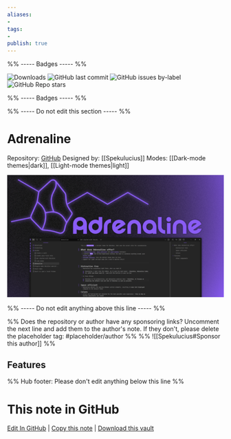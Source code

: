 ```yaml
---
aliases:
- 
tags: 
- 
publish: true
---
```


%% ----- Badges ----- %%

![Downloads](https://img.shields.io/badge/downloads-3141-573E7A?style=for-the-badge&logo=)
![GitHub last commit](https://img.shields.io/github/last-commit/Spekulucius/obsidian-adrenaline?color=573E7A&label=last%20update&logo=github&style=for-the-badge)
![GitHub issues by-label](https://img.shields.io/github/issues/Spekulucius/obsidian-adrenaline/help%20wanted?color=573E7A&logo=github&style=for-the-badge) 
![GitHub Repo stars](https://img.shields.io/github/stars/Spekulucius/obsidian-adrenaline?color=573E7A&logo=github&style=for-the-badge)

%% ----- Badges ----- %%

%% ----- Do not edit this section ----- %%

# Adrenaline

Repository: [GitHub](https://github.com/Spekulucius/obsidian-adrenaline)
Designed by: [[Spekulucius]]
Modes: [[Dark-mode themes|dark]], [[Light-mode themes|light]]



![screenshot](https://github.com/Spekulucius/obsidian-adrenaline/raw/HEAD/adrenaline_thumbnail.png)

%% ----- Do not edit anything above this line ----- %% 

%% Does the repository or author have any sponsoring links? Uncomment the next line and add them to the author's note. If they don't, please delete the placeholder tag: #placeholder/author %%
%% ![[Spekulucius#Sponsor this author]] %%


## Features



%% Hub footer: Please don't edit anything below this line %%

# This note in GitHub

<span class="git-footer">[Edit In GitHub](https://github.dev/obsidian-community/obsidian-hub/blob/main/02%20-%20Community%20Expansions/02.05%20All%20Community%20Expansions/Themes/Adrenaline.md "git-hub-edit-note") | [Copy this note](https://raw.githubusercontent.com/obsidian-community/obsidian-hub/main/02%20-%20Community%20Expansions/02.05%20All%20Community%20Expansions/Themes/Adrenaline.md "git-hub-copy-note") | [Download this vault](https://github.com/obsidian-community/obsidian-hub/archive/refs/heads/main.zip "git-hub-download-vault") </span>
